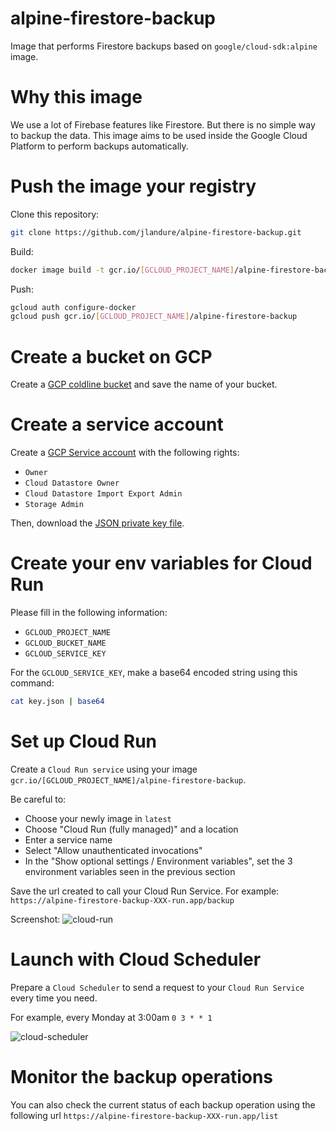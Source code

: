 # alpine-firestore-backup

Image that performs Firestore backups based on `google/cloud-sdk:alpine` image.

# Why this image

We use a lot of Firebase features like Firestore.
But there is no simple way to backup the data.
This image aims to be used inside the Google Cloud Platform to perform backups automatically.

# Push the image your registry

Clone this repository:

```sh
git clone https://github.com/jlandure/alpine-firestore-backup.git
```

Build:

```sh
docker image build -t gcr.io/[GCLOUD_PROJECT_NAME]/alpine-firestore-backup
```

Push:

```sh
gcloud auth configure-docker
gcloud push gcr.io/[GCLOUD_PROJECT_NAME]/alpine-firestore-backup
```

# Create a bucket on GCP

Create a [GCP coldline bucket](https://cloud.google.com/storage/docs/storage-classes) and save the name of your bucket.

# Create a service account

Create a [GCP Service account](https://cloud.google.com/iam/docs/creating-managing-service-accounts) with the following rights:

- `Owner`
- `Cloud Datastore Owner`
- `Cloud Datastore Import Export Admin`
- `Storage Admin`

Then, download the [JSON private key file](https://cloud.google.com/iam/docs/creating-managing-service-account-keys).

# Create your env variables for Cloud Run

Please fill in the following information:

- `GCLOUD_PROJECT_NAME`
- `GCLOUD_BUCKET_NAME`
- `GCLOUD_SERVICE_KEY`

For the `GCLOUD_SERVICE_KEY`, make a base64 encoded string using this command:

```sh
cat key.json | base64
```

# Set up Cloud Run

Create a `Cloud Run service` using your image `gcr.io/[GCLOUD_PROJECT_NAME]/alpine-firestore-backup`.

Be careful to:

- Choose your newly image in `latest`
- Choose "Cloud Run (fully managed)" and a location
- Enter a service name
- Select "Allow unauthenticated invocations"
- In the "Show optional settings / Environment variables", set the 3 environment variables seen in the previous section

Save the url created to call your Cloud Run Service.
For example: `https://alpine-firestore-backup-XXX-run.app/backup`

Screenshot:
![cloud-run](https://user-images.githubusercontent.com/525974/62141405-ce9e0800-b2ec-11e9-8763-45efddb4c55d.png)

# Launch with Cloud Scheduler

Prepare a `Cloud Scheduler` to send a request to your `Cloud Run Service` every time you need.

For example, every Monday at 3:00am `0 3 * * 1`

![cloud-scheduler](https://user-images.githubusercontent.com/525974/62141536-02792d80-b2ed-11e9-80fe-b81466cb862d.png)

# Monitor the backup operations

You can also check the current status of each backup operation using the following url `https://alpine-firestore-backup-XXX-run.app/list`
